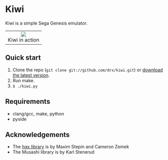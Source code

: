 # Kiwi

Kiwi is a simple Sega Genesis emulator.

<table><tr><td align="center"><img src="/images/kiwi.gif?raw=true"><br>Kiwi in action</td></tr></table>

## Quick start

1. Clone the repo (`git clone git://github.com/drx/kiwi.git`) or [download the latest version](https://github.com/drx/kiwi/zipball/master).
2. Run make.
3. `$ ./kiwi.py`

## Requirements

* clang/gcc, make, python
* pyside

## Acknowledgements

* The [hqx library](http://code.google.com/p/hqx/) is by Maxim Stepin and Cameron Zemek
* The Musashi library is by Karl Stenerud
